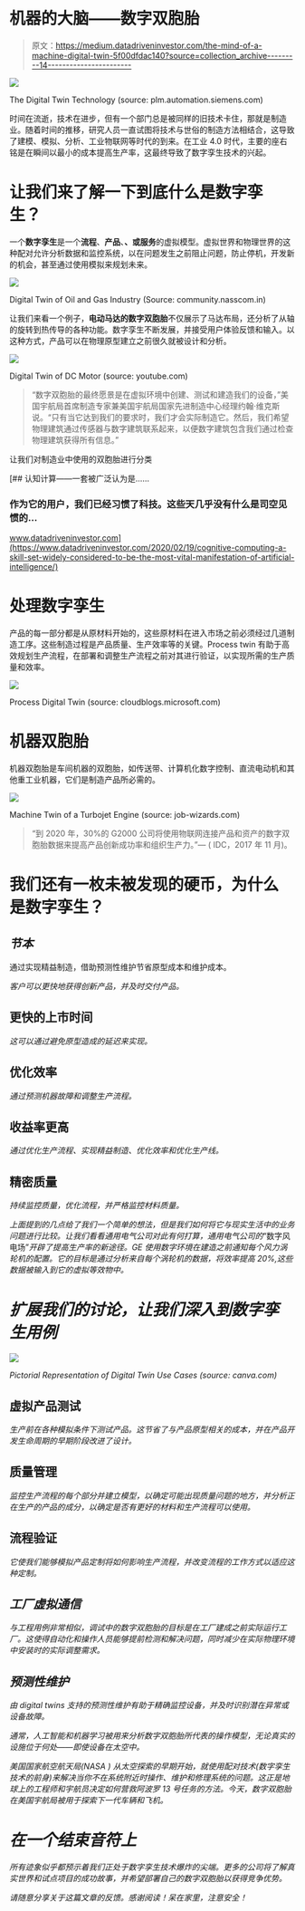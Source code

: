 # 机器的大脑——数字双胞胎

> 原文：<https://medium.datadriveninvestor.com/the-mind-of-a-machine-digital-twin-5f00dfdac140?source=collection_archive---------14----------------------->

![](img/43ae36dfd49ba99698485c280026e970.png)

The Digital Twin Technology (source: plm.automation.siemens.com)

时间在流逝，技术在进步，但有一个部门总是被同样的旧技术卡住，那就是制造业。随着时间的推移，研究人员一直试图将技术与世俗的制造方法相结合，这导致了建模、模拟、分析、工业物联网等时代的到来。在工业 4.0 时代，主要的座右铭是在瞬间以最小的成本提高生产率，这最终导致了数字孪生技术的兴起。

# 让我们来了解一下**到底什么是数字孪生？**

一个**数字孪生**是一个**流程**、**产品**、**、**或**服务**的虚拟模型。虚拟世界和物理世界的这种配对允许分析数据和监控系统，以在问题发生之前阻止问题，防止停机，开发新的机会，甚至通过使用模拟来规划未来。

![](img/f0d18704591b73d6bed0d1b4d3444b04.png)

Digital Twin of Oil and Gas Industry (Source: community.nasscom.in)

让我们来看一个例子，**电动马达的数字双胞胎**不仅展示了马达布局，还分析了从轴的旋转到热传导的各种功能。数字孪生不断发展，并接受用户体验反馈和输入。以这种方式，产品可以在物理原型建立之前很久就被设计和分析。

![](img/c3fe40c0c9c864202ee45f8883aee6a3.png)

Digital Twin of DC Motor (source: youtube.com)

> “数字双胞胎的最终愿景是在虚拟环境中创建、测试和建造我们的设备，”美国宇航局首席制造专家兼美国宇航局国家先进制造中心经理约翰·维克斯说。“只有当它达到我们的要求时，我们才会实际制造它。然后，我们希望物理建筑通过传感器与数字建筑联系起来，以便数字建筑包含我们通过检查物理建筑获得所有信息。”

让我们对制造业中使用的双胞胎进行分类

[](https://www.datadriveninvestor.com/2020/02/19/cognitive-computing-a-skill-set-widely-considered-to-be-the-most-vital-manifestation-of-artificial-intelligence/) [## 认知计算——一套被广泛认为是……

### 作为它的用户，我们已经习惯了科技。这些天几乎没有什么是司空见惯的…

www.datadriveninvestor.com](https://www.datadriveninvestor.com/2020/02/19/cognitive-computing-a-skill-set-widely-considered-to-be-the-most-vital-manifestation-of-artificial-intelligence/) 

# **处理数字孪生**

产品的每一部分都是从原材料开始的，这些原材料在进入市场之前必须经过几道制造工序。这些制造过程是产品质量、生产效率等的关键。Process twin 有助于高效规划生产流程，在部署和调整生产流程之前对其进行验证，以实现所需的生产质量和效率。

![](img/0ba5204cc16ab35fe8b458585a434aff.png)

Process Digital Twin (source: cloudblogs.microsoft.com)

# **机器双胞胎**

机器双胞胎是车间机器的双胞胎，如传送带、计算机化数字控制、直流电动机和其他重工业机器，它们是制造产品所必需的。

![](img/dde37d04abb3cef244a9df505c013d55.png)

Machine Twin of a Turbojet Engine (source: job-wizards.com)

> “到 2020 年，30%的 G2000 公司将使用物联网连接产品和资产的数字双胞胎数据来提高产品创新成功率和组织生产力。”— ( IDC，2017 年 11 月)。

# 我们还有一枚未被发现的硬币，**为什么是数字孪生？**

## ***节本***

通过实现精益制造，借助预测性维护节省原型成本和维护成本。

*客户可以更快地获得创新产品，并及时交付产品。*

## ****更快的上市时间****

*这可以通过避免原型造成的延迟来实现。*

## ****优化效率****

*通过预测机器故障和调整生产流程。*

## ****收益率更高****

*通过优化生产流程、实现精益制造、优化效率和优化生产线。*

## ****精密质量****

*持续监控质量，优化流程，并严格监控材料质量。*

*上面提到的几点给了我们一个简单的想法，但是我们如何将它与现实生活中的业务问题进行比较。让我们看看通用电气公司对此有何打算，通用电气公司的*“数字风电场”*开辟了提高生产率的新途径。GE 使用数字环境在建造之前通知每个风力涡轮机的配置。它的目标是通过分析来自每个涡轮机的数据，将效率提高 20%,这些数据被输入到它的虚拟等效物中。*

# *扩展我们的讨论，让我们深入到**数字孪生用例***

*![](img/260a48502ee9b793585a97ea28d74d49.png)*

*Pictorial Representation of Digital Twin Use Cases (source: canva.com)*

## ****虚拟产品测试****

*生产前在各种模拟条件下测试产品。这节省了与产品原型相关的成本，并在产品开发生命周期的早期阶段改进了设计。*

## **质量管理**

*监控生产流程的每个部分并建立模型，以确定可能出现质量问题的地方，并分析正在生产的产品的成分，以确定是否有更好的材料和生产流程可以使用。*

## **流程验证**

*它使我们能够模拟产品定制将如何影响生产流程，并改变流程的工作方式以适应这种定制。*

## ***工厂虚拟通信***

*与工程用例非常相似，调试中的数字双胞胎的目标是在工厂建成之前实际运行工厂。这使得自动化和操作人员能够提前检测和解决问题，同时减少在实际物理环境中安装时的实际调整需求。*

## ***预测性维护***

*由 digital twins 支持的预测性维护有助于精确监控设备，并及时识别潜在异常或设备故障。*

*通常，人工智能和机器学习被用来分析数字双胞胎所代表的操作模型，无论真实的设施位于何处——即使设备在太空中。*

**美国国家航空航天局(NASA )* 从太空探索的早期开始，就使用配对技术(数字孪生技术的前身)来解决当你不在系统附近时操作、维护和修理系统的问题。这正是地球上的工程师和宇航员决定如何营救*阿波罗 13 号任务*的方法。今天，数字双胞胎在美国宇航局被用于探索下一代车辆和飞机。*

# *在一个**结束音符上***

*所有迹象似乎都预示着我们正处于数字孪生技术爆炸的尖端。更多的公司将了解真实世界和试点项目的成功故事，并希望部署自己的数字双胞胎以获得竞争优势。*

*请随意分享关于这篇文章的反馈。感谢阅读！呆在家里，注意安全！*